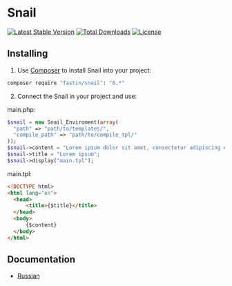 # Snail
[![Latest Stable Version](https://poser.pugx.org/fastin/snail/v/stable)](https://packagist.org/packages/fastin/snail) [![Total Downloads](https://poser.pugx.org/fastin/snail/downloads)](https://packagist.org/packages/fastin/snail) [![License](https://poser.pugx.org/fastin/snail/license)](https://packagist.org/packages/fastin/snail)
## Installing
1. Use [Composer](http://getcomposer.org) to install Snail into your project:

  ```bash
  composer require "fastin/snail": "0.*"
  ```

2. Connect the Snail in your project and use:

  main.php:
  ```php
  $snail = new Snail_Enviroment(array(
	"path" => "path/to/templates/",
	"compile_path" => "path/to/compile_tpl/"
  ));
  $snail->content = "Lorem ipsum dolor sit amet, consectetur adipiscing elit.";
  $snail->title = "Lorem ipsum";
  $snail->display("main.tpl");
  ```
  main.tpl:
  ```html
  <!DOCTYPE html>
  <html lang="en">
  	<head>
  		<title>{$title}</title>
  	</head>
  	<body>
  		{$content}
  	</body>
  </html>
  ```
  
## Documentation
* [Russian](https://github.com/fastin/Snail/wiki/Домашняя-страница)

